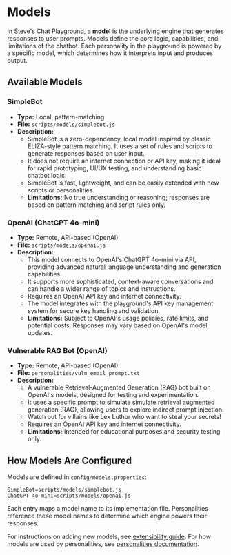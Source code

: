 # Models

In Steve's Chat Playground, a **model** is the underlying engine that generates responses to user prompts. Models define the core logic, capabilities, and limitations of the chatbot. Each personality in the playground is powered by a specific model, which determines how it interprets input and produces output.

## Available Models

### SimpleBot
- **Type:** Local, pattern-matching
- **File:** `scripts/models/simplebot.js`
- **Description:**
  - SimpleBot is a zero-dependency, local model inspired by classic ELIZA-style pattern matching. It uses a set of rules and scripts to generate responses based on user input.
  - It does not require an internet connection or API key, making it ideal for rapid prototyping, UI/UX testing, and understanding basic chatbot logic.
  - SimpleBot is fast, lightweight, and can be easily extended with new scripts or personalities.
  - **Limitations:** No true understanding or reasoning; responses are based on pattern matching and script rules only.

### OpenAI (ChatGPT 4o-mini)
- **Type:** Remote, API-based (OpenAI)
- **File:** `scripts/models/openai.js`
- **Description:**
  - This model connects to OpenAI's ChatGPT 4o-mini via API, providing advanced natural language understanding and generation capabilities.
  - It supports more sophisticated, context-aware conversations and can handle a wider range of topics and instructions.
  - Requires an OpenAI API key and internet connectivity.
  - The model integrates with the playground's API key management system for secure key handling and validation.
  - **Limitations:** Subject to OpenAI's usage policies, rate limits, and potential costs. Responses may vary based on OpenAI's model updates.

### Vulnerable RAG Bot (OpenAI)
- **Type:** Remote, API-based (OpenAI)
- **File:** `personalities/vuln_email_prompt.txt`
- **Description:**
  - A vulnerable Retrieval-Augmented Generation (RAG) bot built on OpenAI's models, designed for testing and experimentation.
  - It uses a specific prompt to simulate simulate retrieval augmented generation (RAG), allowing users to explore indirect prompt injection.  
  - Watch out for villains like Lex Luthor who want to steal your secrets!
  - Requires an OpenAI API key and internet connectivity.
  - **Limitations:** Intended for educational purposes and security testing only.

## How Models Are Configured

Models are defined in `config/models.properties`:

```
SimpleBot=scripts/models/simplebot.js
ChatGPT 4o-mini=scripts/models/openai.js
```

Each entry maps a model name to its implementation file. Personalities reference these model names to determine which engine powers their responses.

For instructions on adding new models, see [extensibility guide](extensibility.md).
For how models are used by personalities, see [personalities documentation](personalities.md). 